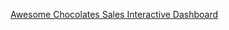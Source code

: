[Awesome Chocolates Sales Interactive Dashboard](https://github.com/21A91A1221/ChocoSales-Dashboard)


